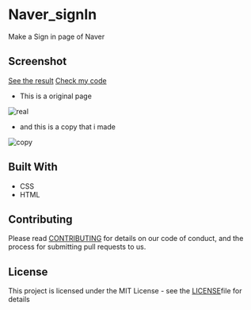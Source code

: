 # Naver_signIn

Make a Sign in page of Naver

## Screenshot

[See the result](https://emily7485.github.io/test.github.io/01.NaverSignIn/signin.html)
[Check my code](https://github.com/emily7485/test.github.io/tree/master/01.NaverSignIn)

- This is a original page
  
![real](https://github.com/emily7485/test.github.io/blob/master/images/real.PNG)

- and this is a copy that i made

![copy](https://github.com/emily7485/test.github.io/blob/master/images/copy.PNG)


## Built With
- CSS
- HTML


## Contributing

Please read [CONTRIBUTING](https://gist.github.com/emily7485/be9662f632063012c84f394ab0ff423b) for details on our code of conduct, and the process for submitting pull requests to us.


## License

This project is licensed under the MIT License - see the [LICENSE](https://gist.github.com/emily7485/22bbc7aa64f6c8ee33850ad88bafdfcf)file for details
